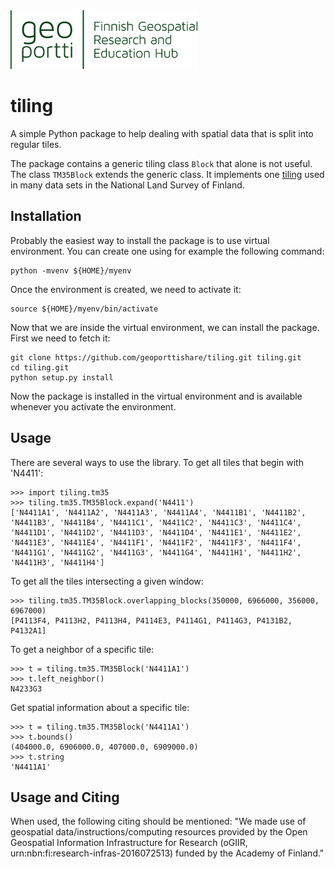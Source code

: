<img src="https://github.com/geoportti/Logos/blob/master/geoportti_logo_300px.png">

# tiling

A simple Python package to help dealing with spatial data that is split into
regular tiles.

The package contains a generic tiling class `Block` that alone is not useful. The class
`TM35Block` extends the generic class. It implements one
[tiling](https://www.maanmittauslaitos.fi/sites/maanmittauslaitos.fi/files/old/TM35-lehtijako.pdf) used in many
data sets in the National Land Survey of Finland.

## Installation

Probably the easiest way to install the package is to use virtual environment.
You can create one using for example the following command:
```
python -mvenv ${HOME}/myenv
```
Once the environment is created, we need to activate it:
```
source ${HOME}/myenv/bin/activate
```
Now that we are inside the virtual environment, we can install the package.
First we need to fetch it:
```
git clone https://github.com/geoporttishare/tiling.git tiling.git
cd tiling.git
python setup.py install
```
Now the package is installed in the virtual environment and is available
whenever you activate the environment.

## Usage

There are several ways to use the library. To get all tiles that begin with
'N4411':
```
>>> import tiling.tm35
>>> tiling.tm35.TM35Block.expand('N4411')
['N4411A1', 'N4411A2', 'N4411A3', 'N4411A4', 'N4411B1', 'N4411B2', 'N4411B3', 'N4411B4', 'N4411C1', 'N4411C2', 'N4411C3', 'N4411C4', 'N4411D1', 'N4411D2', 'N4411D3', 'N4411D4', 'N4411E1', 'N4411E2', 'N4411E3', 'N4411E4', 'N4411F1', 'N4411F2', 'N4411F3', 'N4411F4', 'N4411G1', 'N4411G2', 'N4411G3', 'N4411G4', 'N4411H1', 'N4411H2', 'N4411H3', 'N4411H4']
```
To get all the tiles intersecting a given window:
```
>>> tiling.tm35.TM35Block.overlapping_blocks(350000, 6966000, 356000, 6967000)
[P4113F4, P4113H2, P4113H4, P4114E3, P4114G1, P4114G3, P4131B2, P4132A1]
```
To get a neighbor of a specific tile:
```
>>> t = tiling.tm35.TM35Block('N4411A1')
>>> t.left_neighbor()
N4233G3
```
Get spatial information about a specific tile:
```
>>> t = tiling.tm35.TM35Block('N4411A1')
>>> t.bounds()
(404000.0, 6906000.0, 407000.0, 6909000.0)
>>> t.string
'N4411A1'
```

## Usage and Citing
When used, the following citing should be mentioned: "We made use of geospatial
data/instructions/computing resources provided by the Open Geospatial
Information Infrastructure for Research (oGIIR,
urn:nbn:fi:research-infras-2016072513) funded by the Academy of Finland."
